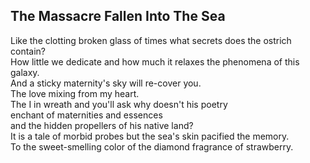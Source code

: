 The Massacre Fallen Into The Sea
--------------------------------
Like the clotting broken glass of times what secrets does the ostrich contain?  
How little we dedicate and how much it relaxes the phenomena of this galaxy.  
And a sticky maternity's sky will re-cover you.  
The love mixing from my heart.  
The I in wreath and you'll ask why doesn't his poetry  
enchant of maternities and essences  
and the hidden propellers of his native land?  
It is a tale of morbid probes but the sea's skin pacified the memory.  
To the sweet-smelling color of the diamond fragrance of strawberry.  
